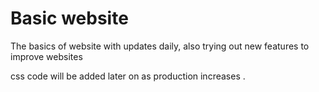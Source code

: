 # Basic website
 The basics of website with updates daily, also trying out new features to
 improve websites 


 css code will be added later on as production increases . 
